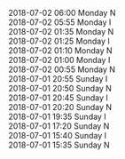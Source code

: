2018-07-02 06:00 Monday  N  
2018-07-02 05:55 Monday  I  
2018-07-02 01:35 Monday  N  
2018-07-02 01:25 Monday  I  
2018-07-02 01:10 Monday  N  
2018-07-02 01:00 Monday  I  
2018-07-02 00:55 Monday  N  
2018-07-01 20:55 Sunday  I  
2018-07-01 20:50 Sunday  N  
2018-07-01 20:45 Sunday  I  
2018-07-01 20:20 Sunday  N  
2018-07-01 19:35 Sunday  I  
2018-07-01 17:20 Sunday  N  
2018-07-01 15:40 Sunday  I  
2018-07-01 15:35 Sunday  N  

